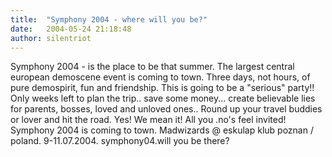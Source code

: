 ```yaml
---
title:  "Symphony 2004 - where will you be?"
date:   2004-05-24 21:18:48
author: silentriot
---
```

Symphony 2004 - is the place to be that summer. The largest central
european demoscene event is coming to town. Three days, not hours, of
pure demospirit, fun and friendship. This is going to be a "serious"
party!! Only weeks left to plan the trip.. save some money... create
believable lies for parents, bosses, loved and unloved ones.. Round up
your travel buddies or lover and hit the road. Yes! We mean it! All you
.no's feel invited! Symphony 2004 is coming to town. Madwizards @
eskulap klub poznan / poland. 9-11.07.2004. symphony04.will you be
there?

